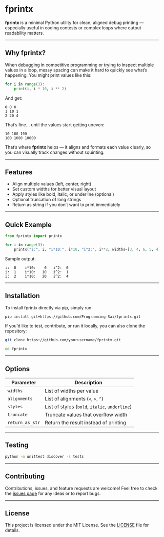 # fprintx

**fprintx** is a minimal Python utility for clean, aligned debug printing — especially useful in coding contests or complex loops where output readability matters.

---

## Why fprintx?

When debugging in competitive programming or trying to inspect multiple values in a loop, messy spacing can make it hard to quickly see what’s happening. You might print values like this:

```python
for i in range(3):
    print(i, i * 10, i ** 2)
```

And get:

```
0 0 0
1 10 1
2 20 4
```

That’s fine… until the values start getting uneven:

```
10 100 100
100 1000 10000
```

That’s where **fprintx** helps — it aligns and formats each value clearly, so you can visually track changes without squinting.

---

## Features

- Align multiple values (left, center, right)
- Set custom widths for better visual layout
- Apply styles like bold, italic, or underline (optional)
- Optional truncation of long strings
- Return as string if you don’t want to print immediately

---

## Quick Example

```python
from fprintx import printx

for i in range(3):
    printx("i:", i, "i*10:", i*10, "i^2:", i**2, widths=[3, 4, 6, 5, 4])
```

Sample output:

```
i:  0    i*10:    0   i^2:  0
i:  1    i*10:   10   i^2:  1
i:  2    i*10:   20   i^2:  4
```

---

## Installation

To install fprintx directly via pip, simply run:

```bash
pip install git+https://github.com/Programming-Sai/fprintx.git
```

If you'd like to test, contribute, or run it locally, you can also clone the repository:

```bash
git clone https://github.com/yourusername/fprintx.git

cd fprintx
```

---

## Options

| Parameter       | Description                                    |
| --------------- | ---------------------------------------------- |
| `widths`        | List of widths per value                       |
| `alignments`    | List of alignments (`<`, `>`, `^`)             |
| `styles`        | List of styles (`bold`, `italic`, `underline`) |
| `truncate`      | Truncate values that overflow width            |
| `return_as_str` | Return the result instead of printing          |

---

## Testing

```bash
python -m unittest discover -s tests
```

---

## Contributing

Contributions, issues, and feature requests are welcome! Feel free to check the [issues page](https://github.com/yourusername/fprintx/issues) for any ideas or to report bugs.

---

## License

This project is licensed under the MIT License. See the [LICENSE](LICENSE) file for details.

